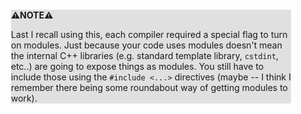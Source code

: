 <div style="margin:2em; background-color: #e0e0e0;">

<strong>⚠️NOTE️️️⚠️</strong>

Last I recall using this, each compiler required a special flag to turn on modules. Just because your code uses modules doesn't mean the internal C++ libraries (e.g. standard template library, `cstdint`, etc..) are going to expose things as modules. You still have to include those using the `#include <...>` directives (maybe -- I think I remember there being some roundabout way of getting modules to work).
</div>

